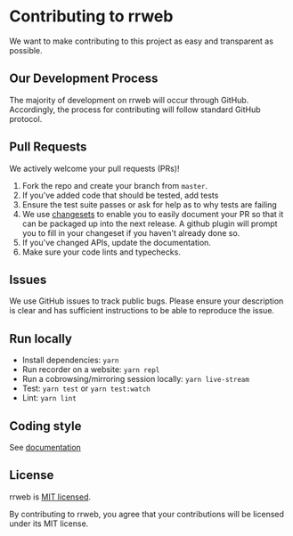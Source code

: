 # Contributing to rrweb

We want to make contributing to this project as easy and transparent as
possible.

## Our Development Process

The majority of development on rrweb will occur through GitHub. Accordingly,
the process for contributing will follow standard GitHub protocol.

## Pull Requests

We actively welcome your pull requests (PRs)!

1. Fork the repo and create your branch from `master`.
2. If you've added code that should be tested, add tests
5. Ensure the test suite passes or ask for help as to why tests are failing
3. We use [changesets](https://github.com/changesets/changesets/blob/main/docs/intro-to-using-changesets.md) to enable you to easily document your PR so that it can be packaged up into the next release. A github plugin will prompt you to fill in your changeset if you haven't already done so.
4. If you've changed APIs, update the documentation.
6. Make sure your code lints and typechecks.

## Issues

We use GitHub issues to track public bugs. Please ensure your description is
clear and has sufficient instructions to be able to reproduce the issue.

## Run locally

- Install dependencies: `yarn`
- Run recorder on a website: `yarn repl`
- Run a cobrowsing/mirroring session locally: `yarn live-stream`
- Test: `yarn test` or `yarn test:watch`
- Lint: `yarn lint`

## Coding style

See [documentation](docs/development/coding-style.md)

## License

rrweb is [MIT licensed](https://github.com/rrweb-io/rrweb/blob/master/LICENSE).

By contributing to rrweb, you agree that your contributions will be licensed
under its MIT license.

